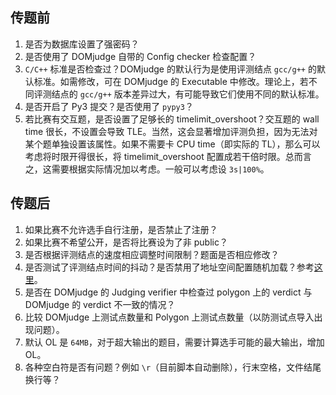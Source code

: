 ## 传题前

1. 是否为数据库设置了强密码？
2. 是否使用了 DOMjudge 自带的 Config checker 检查配置？
3. `C/C++` 标准是否检查过？DOMjudge 的默认行为是使用评测结点 `gcc/g++` 的默认标准。如需修改，可在 DOMjudge 的 Executable 中修改。理论上，若不同评测结点的 `gcc/g++` 版本差异过大，有可能导致它们使用不同的默认标准。 
4. 是否开启了 Py3 提交？是否使用了 `pypy3`？
5. 若比赛有交互题，是否设置了足够长的 timelimit_overshoot？交互题的 wall time 很长，不设置会导致 TLE。当然，这会显著增加评测负担，因为无法对某个题单独设置该属性。如果不需要卡 CPU time（即实际的 TL），那么可以考虑将时限开得很长，将 timelimit_overshoot 配置成若干倍时限。总而言之，这需要根据实际情况加以考虑。一般可以考虑设 `3s|100%`。

## 传题后
1. 如果比赛不允许选手自行注册，是否禁止了注册？
2. 如果比赛不希望公开，是否将比赛设为了非 public？
3. 是否根据评测结点的速度相应调整时间限制？题面是否相应修改？
4. 是否测试了评测结点时间的抖动？是否禁用了地址空间配置随机加载？参考[这里](https://www.domjudge.org/docs/manual/7.3/judging.html#judging-consistency)。
5. 是否在 DOMjudge 的 Judging verifier 中检查过 polygon 上的 verdict 与 DOMjudge 的 verdict 不一致的情况？
6. 比较 DOMjudge 上测试点数量和 Polygon 上测试点数量（以防测试点导入出现问题）。
7. 默认 OL 是 `64MB`，对于超大输出的题目，需要计算选手可能的最大输出，增加 OL。
8. 各种空白符是否有问题？例如 `\r`（目前脚本自动删除），行末空格，文件结尾换行等？